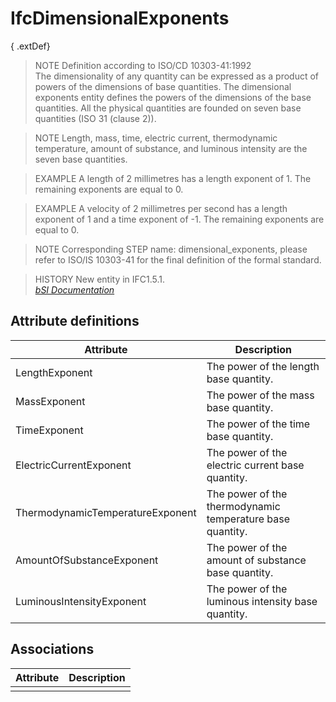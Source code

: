 IfcDimensionalExponents
=======================
{ .extDef}  
> NOTE  Definition according to ISO/CD 10303-41:1992  
> The dimensionality of any quantity can be expressed as a product of powers
> of the dimensions of base quantities. The dimensional exponents entity
> defines the powers of the dimensions of the base quantities. All the
> physical quantities are founded on seven base quantities (ISO 31 (clause
> 2)).  
  
> NOTE  Length, mass, time, electric current, thermodynamic temperature,
> amount of substance, and luminous intensity are the seven base quantities.  
  
> EXAMPLE  A length of 2 millimetres has a length exponent of 1. The remaining
> exponents are equal to 0.  
  
> EXAMPLE  A velocity of 2 millimetres per second has a length exponent of 1
> and a time exponent of -1. The remaining exponents are equal to 0.  
  
> NOTE  Corresponding STEP name: dimensional_exponents, please refer to ISO/IS
> 10303-41 for the final definition of the formal standard.  
  
> HISTORY  New entity in IFC1.5.1.  
[ _bSI
Documentation_](https://standards.buildingsmart.org/IFC/DEV/IFC4_2/FINAL/HTML/schema/ifcmeasureresource/lexical/ifcdimensionalexponents.htm)


Attribute definitions
---------------------
| Attribute                        | Description                                               |
|----------------------------------|-----------------------------------------------------------|
| LengthExponent                   | The power of the length base quantity.                    |
| MassExponent                     | The power of the mass base quantity.                      |
| TimeExponent                     | The power of the time base quantity.                      |
| ElectricCurrentExponent          | The power of the electric current base quantity.          |
| ThermodynamicTemperatureExponent | The power of the thermodynamic temperature base quantity. |
| AmountOfSubstanceExponent        | The power of the amount of substance base quantity.       |
| LuminousIntensityExponent        | The power of the luminous intensity base quantity.        |

Associations
------------
| Attribute   | Description   |
|-------------|---------------|
|             |               |

